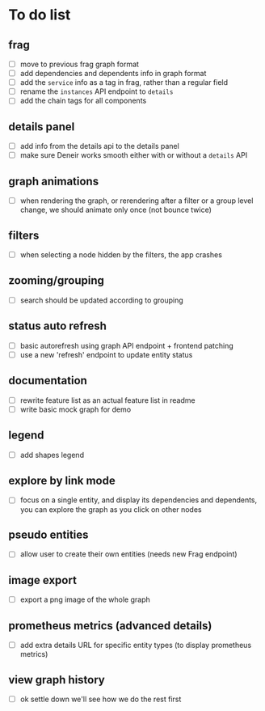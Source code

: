 # To do list

## frag
  * [ ] move to previous frag graph format
  * [ ] add dependencies and dependents info in graph format
  * [ ] add the `service` info as a tag in frag, rather than a regular field
  * [ ] rename the `instances` API endpoint to `details`
  * [ ] add the chain tags for all components

## details panel
  * [ ] add info from the details api to the details panel
  * [ ] make sure Deneir works smooth either with or without a `details` API

## graph animations
  * [ ] when rendering the graph, or rerendering after a filter or a group level change, we should animate only once (not bounce twice)

## filters
 * [ ] when selecting a node hidden by the filters, the app crashes

## zooming/grouping
  * [ ] search should be updated according to grouping

## status auto refresh
  * [ ] basic autorefresh using graph API endpoint + frontend patching
  * [ ] use a new 'refresh' endpoint to update entity status

## documentation
  * [ ] rewrite feature list as an actual feature list in readme
  * [ ] write basic mock graph for demo

## legend
  * [ ] add shapes legend

## explore by link mode
  * [ ] focus on a single entity, and display its dependencies and dependents, you can explore the graph as you click on other nodes

## pseudo entities
  * [ ] allow user to create their own entities (needs new Frag endpoint)

## image export
  * [ ] export a png image of the whole graph

## prometheus metrics (advanced details)
  * [ ] add extra details URL for specific entity types (to display prometheus metrics)

## view graph history
  * [ ] ok settle down we'll see how we do the rest first
